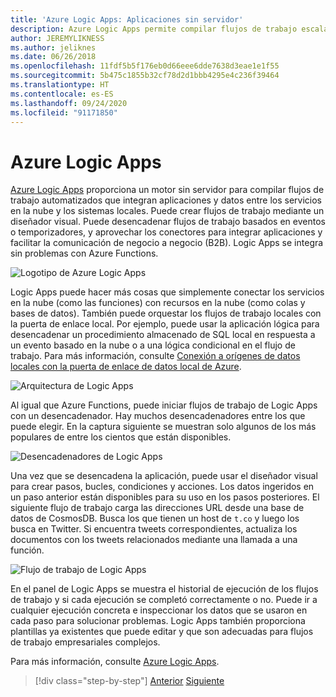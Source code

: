 ```yaml
---
title: 'Azure Logic Apps: Aplicaciones sin servidor'
description: Azure Logic Apps permite compilar flujos de trabajo escalables automatizados que integran aplicaciones y datos en los servicios en la nube y los sistemas locales.
author: JEREMYLIKNESS
ms.author: jeliknes
ms.date: 06/26/2018
ms.openlocfilehash: 11fdf5b5f176eb0d66eee6dde7638d3eae1e1f55
ms.sourcegitcommit: 5b475c1855b32cf78d2d1bbb4295e4c236f39464
ms.translationtype: HT
ms.contentlocale: es-ES
ms.lasthandoff: 09/24/2020
ms.locfileid: "91171850"
---
```

# <a name="azure-logic-apps"></a>Azure Logic Apps

[Azure Logic Apps](/azure/logic-apps) proporciona un motor sin servidor para compilar flujos de trabajo automatizados que integran aplicaciones y datos entre los servicios en la nube y los sistemas locales. Puede crear flujos de trabajo mediante un diseñador visual. Puede desencadenar flujos de trabajo basados en eventos o temporizadores, y aprovechar los conectores para integrar aplicaciones y facilitar la comunicación de negocio a negocio (B2B). Logic Apps se integra sin problemas con Azure Functions.

![Logotipo de Azure Logic Apps](./media/logic-apps-logo.png)

Logic Apps puede hacer más cosas que simplemente conectar los servicios en la nube (como las funciones) con recursos en la nube (como colas y bases de datos). También puede orquestar los flujos de trabajo locales con la puerta de enlace local. Por ejemplo, puede usar la aplicación lógica para desencadenar un procedimiento almacenado de SQL local en respuesta a un evento basado en la nube o a una lógica condicional en el flujo de trabajo. Para más información, consulte [Conexión a orígenes de datos locales con la puerta de enlace de datos local de Azure](/azure/analysis-services/analysis-services-gateway).

![Arquitectura de Logic Apps](./media/logic-apps-architecture.png)

Al igual que Azure Functions, puede iniciar flujos de trabajo de Logic Apps con un desencadenador. Hay muchos desencadenadores entre los que puede elegir. En la captura siguiente se muestran solo algunos de los más populares de entre los cientos que están disponibles.

![Desencadenadores de Logic Apps](./media/logic-app-triggers.png)

Una vez que se desencadena la aplicación, puede usar el diseñador visual para crear pasos, bucles, condiciones y acciones. Los datos ingeridos en un paso anterior están disponibles para su uso en los pasos posteriores. El siguiente flujo de trabajo carga las direcciones URL desde una base de datos de CosmosDB. Busca los que tienen un host de `t.co` y luego los busca en Twitter. Si encuentra tweets correspondientes, actualiza los documentos con los tweets relacionados mediante una llamada a una función.

![Flujo de trabajo de Logic Apps](./media/logic-app-workflow.png)

En el panel de Logic Apps se muestra el historial de ejecución de los flujos de trabajo y si cada ejecución se completó correctamente o no. Puede ir a cualquier ejecución concreta e inspeccionar los datos que se usaron en cada paso para solucionar problemas. Logic Apps también proporciona plantillas ya existentes que puede editar y que son adecuadas para flujos de trabajo empresariales complejos.

Para más información, consulte [Azure Logic Apps](/azure/logic-apps).

>[!div class="step-by-step"]
>[Anterior](application-insights.md)
>[Siguiente](event-grid.md)
